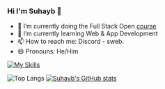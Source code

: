### Hi I'm Suhayb 👋

- 🔭 I’m currently doing the Full Stack Open [course](https://fullstackopen.com/en/)
- 🌱 I’m currently learning Web & App Development
- 📫 How to reach me: Discord - sweb.
- 😄 Pronouns: He/Him
  
[![My Skills](https://skillicons.dev/icons?i=react,nextjs,js,ts,tailwind,css,html,threejs,flutter,dart,firebase,py,git,github,c,cpp,figma,vscode,apple&perline=8)](https://skillicons.dev)

![Top Langs](https://github-readme-stats.vercel.app/api/top-langs/?username=swebi&layout=donut&theme=transparent)
[![Suhayb's GitHub stats](https://github-readme-stats.vercel.app/api?username=swebi&theme=transparent&rank_icon=github)](https://github.com/anuraghazra/github-readme-stats)
